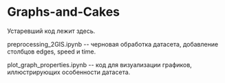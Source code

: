 # Graphs-and-Cakes
Устаревший код лежит здесь.

preprocessing_2GIS.ipynb -- черновая обработка датасета, добавление столбцов edges, speed и time.

plot_graph_properties.ipynb -- код для визуализации графиков, иллюстрирующих особенности датасета.   